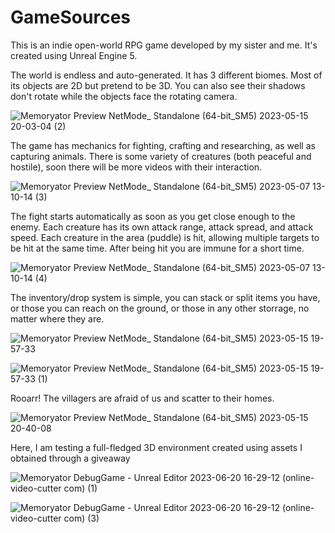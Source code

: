 # GameSources
This is an indie open-world RPG game developed by my sister and me.
It's created using Unreal Engine 5. 
  
  
The world is endless and auto-generated. It has 3 different biomes. Most of its objects are 2D but pretend to be 3D. You can also see their shadows don't rotate while the objects face the rotating camera.

![Memoryator Preview  NetMode_ Standalone  (64-bit_SM5) 2023-05-15 20-03-04 (2)](https://github.com/GregoryBolshakov/GameSources/assets/19948668/86c42d7e-64ae-4306-9f62-c7e750d0c2d5)

The game has mechanics for fighting, crafting and researching, as well as capturing animals. There is some variety of creatures (both peaceful
and hostile), soon there will be more videos with their interaction.

![Memoryator Preview  NetMode_ Standalone  (64-bit_SM5) 2023-05-07 13-10-14 (3)](https://github.com/GregoryBolshakov/GameSources/assets/19948668/6bd4c39a-35e2-431c-b943-7bea2d982989)

The fight starts automatically as soon as you get close enough to the enemy. Each creature has its own attack range, attack spread, and attack speed. Each creature in the area (puddle) is hit, allowing multiple targets to be hit at the same time. After being hit you are immune for a short time.

![Memoryator Preview  NetMode_ Standalone  (64-bit_SM5) 2023-05-07 13-10-14 (4)](https://github.com/GregoryBolshakov/GameSources/assets/19948668/d593b705-1611-40fe-ad35-fea88d4d8ae0)

The inventory/drop system is simple, you can stack or split items you have, or those you can reach on the ground, or those in any other storrage, no matter where they are.

![Memoryator Preview  NetMode_ Standalone  (64-bit_SM5) 2023-05-15 19-57-33](https://github.com/GregoryBolshakov/GameSources/assets/19948668/5302f1f6-0c4b-4076-88cd-8e8864edb112)


![Memoryator Preview  NetMode_ Standalone  (64-bit_SM5) 2023-05-15 19-57-33 (1)](https://github.com/GregoryBolshakov/GameSources/assets/19948668/93713f82-4de4-4bbc-b0d9-1b937f2d9119)


Rooarr! The villagers are afraid of us and scatter to their homes. 


![Memoryator Preview  NetMode_ Standalone  (64-bit_SM5) 2023-05-15 20-40-08](https://github.com/GregoryBolshakov/GameSources/assets/19948668/26b78e24-0603-4b76-9364-8e64417a9ed6)


Here, I am testing a full-fledged 3D environment created using assets I obtained through a giveaway


![Memoryator  DebugGame  - Unreal Editor 2023-06-20 16-29-12 (online-video-cutter com) (1)](https://github.com/GregoryBolshakov/MemoryatorUE/assets/19948668/f9470a12-99fe-45a5-9360-d27712623727)


![Memoryator  DebugGame  - Unreal Editor 2023-06-20 16-29-12 (online-video-cutter com) (3)](https://github.com/GregoryBolshakov/MemoryatorUE/assets/19948668/7fb808a6-8fe8-4d5d-a3cf-685fb683083f)
